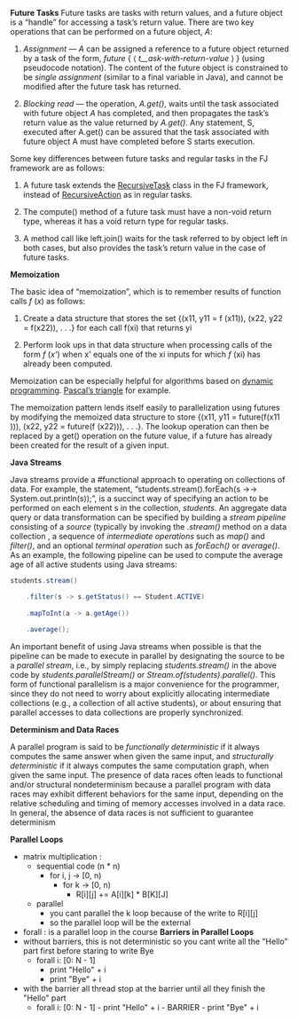 **Future Tasks**
Future tasks are tasks with return values, and a future object is a “handle” for accessing a task’s return value. There are two key operations that can be performed on a future object, _A_:

1. _Assignment_ — _A_ can be assigned a reference to a future object returned by a task of the form, _future_ { ⟨ _t__ask-with-return-value_ ⟩ } (using pseudocode notation). The content of the future object is constrained to be _single assignment_ (similar to a final variable in Java), and cannot be modified after the future task has returned.
    
2. _Blocking read_ — the operation, _A.get()_, waits until the task associated with future object _A_ has completed, and then propagates the task’s return value as the value returned by _A.get()_. Any statement, S, executed after A.get() can be assured that the task associated with future object A must have completed before S starts execution.

Some key differences between future tasks and regular tasks in the FJ framework are as follows:

1. A future task extends the [RecursiveTask](https://docs.oracle.com/javase/8/docs/api/java/util/concurrent/RecursiveTask.html) class in the FJ framework, instead of [RecursiveAction](https://docs.oracle.com/javase/8/docs/api/java/util/concurrent/RecursiveAction.html) as in regular tasks.

2. The compute() method of a future task must have a non-void return type, whereas it has a void return type for regular tasks.

3. A method call like left.join() waits for the task referred to by object left in both cases, but also provides the task’s return value in the case of future tasks.


**Memoization**

The basic idea of “memoization”, which is to remember results of function calls _f_ (_x_) as follows:

1. Create a data structure that stores the set {(x11​, y11​ = f (x11​)), (x22​, y22​ = f(x22​)), . . .} for each call f(xi) that returns yi
    
2. Perform look ups in that data structure when processing calls of the form _f_ (_x'_) when x' equals one of the xi ​inputs for which _f_ (xi​) has already been computed.
    

Memoization can be especially helpful for algorithms based on [dynamic programming](https://en.wikipedia.org/wiki/Dynamic_programming). [Pascal’s triangle](https://en.wikipedia.org/wiki/Pascal%27s_triangle) for example.

The memoization pattern lends itself easily to parallelization using futures by modifying the memoized data structure to store {(x11​, y11​ = future(f(x11​))), (x22​, y22​ = future(f (x22​))), . . .}. The lookup operation can then be replaced by a get() operation on the future value, if a future has already been created for the result of a given input.


**Java Streams**

Java streams provide a #functional approach to operating on collections of data. 
For example, the statement, “students.stream().forEach(s →→ System.out.println(s));”, is a succinct way of specifying an action to be performed on each element s in the collection, _students_. An aggregate data query or data transformation can be specified by building a _stream pipeline_ consisting of a _source_ (typically by invoking the _.stream()_ method on a data collection , a sequence of _intermediate operations_ such as _map()_ and _filter()_, and an optional _terminal operation_ such as _forEach()_ or _average()_. As an example, the following pipeline can be used to compute the average age of all active students using Java streams:

```java
students.stream()

	.filter(s -> s.getStatus() == Student.ACTIVE)
	
	.mapToInt(a -> a.getAge())
	
	.average();
```

An important benefit of using Java streams when possible is that the pipeline can be made to execute in parallel by designating the source to be a _parallel stream_, i.e., by simply replacing _students.stream()_ in the above code by _students.parallelStream()_ or _Stream.of(students).parallel()_. This form of functional parallelism is a major convenience for the programmer, since they do not need to worry about explicitly allocating intermediate collections (e.g., a collection of all active students), or about ensuring that parallel accesses to data collections are properly synchronized.


**Determinism and Data Races**

A parallel program is said to be _functionally deterministic_ if it always computes the same answer when given the same input, and _structurally deterministic_ if it always computes the same computation graph, when given the same input. The presence of data races often leads to functional and/or structural nondeterminism because a parallel program with data races may exhibit different behaviors for the same input, depending on the relative scheduling and timing of memory accesses involved in a data race. In general, the absence of data races is not sufficient to guarantee determinism

**Parallel Loops**
- matrix multiplication :
	- sequential code (n * n)
		- for i, j -> \[0, n)
			- for k -> \[0, n)
				- R\[i]\[j] += A\[i]\[k] * B\[K]\[J]
	- parallel
		- you cant parallel the k loop because of the write to R\[i]\[j]
		- so the parallel loop will be the external
- forall : is a parallel loop in the course
**Barriers in Parallel Loops**
- without barriers, this is not deterministic so you cant write all the "Hello" part first before staring to write Bye
	- forall i: \[0: N - 1]
		- print "Hello" + i
		- print "Bye" + i
- with the barrier all thread stop at the barrier until all they finish the "Hello" part
	- forall i: \[0: N - 1]
			- print "Hello" + i
			- BARRIER
			- print "Bye" + i

